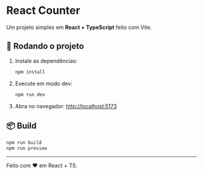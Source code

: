 # React Counter

Um projeto simples em **React + TypeScript** feito com Vite.

## 🚀 Rodando o projeto

1. Instale as dependências:
   ```bash
   npm install
   ```

2. Execute em modo dev:
   ```bash
   npm run dev
   ```

3. Abra no navegador:
   [http://localhost:5173](http://localhost:5173)

## 📦 Build
```bash
npm run build
npm run preview
```

---
Feito com ❤️ em React + TS.
